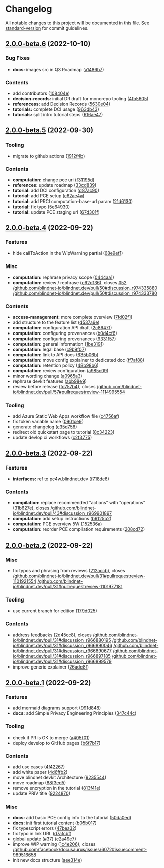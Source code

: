 # Changelog

All notable changes to this project will be documented in this file. See [standard-version](https://github.com/conventional-changelog/standard-version) for commit guidelines.

## [2.0.0-beta.6](https://github.com/blindnet-io/blindnet-docs/compare/v2.0.0-beta.5...v2.0.0-beta.6) (2022-10-10)


### Bug Fixes

* **docs:** images src in Q3 Roadmap ([a1486b7](https://github.com/blindnet-io/blindnet-docs/commit/a1486b74ae7ab09e0cc537ebba66fab6bb91cb82))


### Contents

* add contributors ([108404e](https://github.com/blindnet-io/blindnet-docs/commit/108404ef2a9e2cef928cb7db85e029fafb04bda2))
* **decision-records:** initial DR draft for monorepo tooling ([4fb5605](https://github.com/blindnet-io/blindnet-docs/commit/4fb5605344c5606b6042e9c425dd471ee7395395))
* **referencess:** add Decision Records ([5630e04](https://github.com/blindnet-io/blindnet-docs/commit/5630e049ce86f7e6036f2e0d4d790573612ac2e9))
* **tutorials:** complete DCI usage ([963db43](https://github.com/blindnet-io/blindnet-docs/commit/963db430d27c5e4cb9000031d57fdfad5aa52c78))
* **tutorials:** split intro tutorial steps ([616ae47](https://github.com/blindnet-io/blindnet-docs/commit/616ae478059c81cc49afd06fcdb112f514cd4ea8))

## [2.0.0-beta.5](https://github.com/blindnet-io/blindnet-docs/compare/v2.0.0-beta.4...v2.0.0-beta.5) (2022-09-30)


### Tooling

* migrate to github actions ([1912f4b](https://github.com/blindnet-io/blindnet-docs/commit/1912f4b84c8b527a72f7282eb4a0b503bedfe5ad))


### Contents

* **computation:** change pce uri ([f31195d](https://github.com/blindnet-io/blindnet-docs/commit/f31195d6c4769f3bafb3276d49365273c3bf1f73))
* **references:** update roadmap ([33cd839](https://github.com/blindnet-io/blindnet-docs/commit/33cd839d362f71900f7d6b13e7965aed86a6a381))
* **tutorial:** add DCI configuration ([d87ac90](https://github.com/blindnet-io/blindnet-docs/commit/d87ac9045483729d731d90aadaf922ad8204655e))
* **tutorial:** add PCE setup ([c62ae4a](https://github.com/blindnet-io/blindnet-docs/commit/c62ae4ad719cf5aaa4c310e5256f537548e17842))
* **tutorial:** add PRCI computation-base-url param ([21d6130](https://github.com/blindnet-io/blindnet-docs/commit/21d61300466e40168f54f031e54324b07fa8c4e5))
* **tutorial:** fix typo ([5e64930](https://github.com/blindnet-io/blindnet-docs/commit/5e64930ff27028a7aea24f8614eca9c084b02ed8))
* **tutorial:** update PCE staging url ([67d301f](https://github.com/blindnet-io/blindnet-docs/commit/67d301f021ab71cb9cbd76f3bb7d11f04e4a7160))

## [2.0.0-beta.4](https://github.com/blindnet-io/blindnet-docs/compare/v2.0.0-beta.3...v2.0.0-beta.4) (2022-09-22)


### Features

* hide callToAction in the WipWarning partial ([68e9ef1](https://github.com/blindnet-io/blindnet-docs/commit/68e9ef15f3c02a37d6af03a241775ed661f54951))


### Misc

* **computation:** rephrase privacy scope ([0444aa1](https://github.com/blindnet-io/blindnet-docs/commit/0444aa189807f29b3ee24ff65de5fcb9d70f933c))
* **computation:** review / rephrase ([c62d136](https://github.com/blindnet-io/blindnet-docs/commit/c62d136f6d5485d3e72f919a1095909c1a745964)), closes [#52](https://github.com/blindnet-io/blindnet-docs/issues/52) [/github.com/blindnet-io/blindnet.dev/pull/50#discussion_r974335880](https://github.com/blindnet-io//github.com/blindnet-io/blindnet.dev/pull/50/issues/discussion_r974335880) [/github.com/blindnet-io/blindnet.dev/pull/50#discussion_r974333780](https://github.com/blindnet-io//github.com/blindnet-io/blindnet.dev/pull/50/issues/discussion_r974333780)


### Contents

* **access-management:** more complete overview ([7fd02f1](https://github.com/blindnet-io/blindnet-docs/commit/7fd02f17097062446f9eac137ae4cb676cf18044))
* add structure to the feature list ([d537a6e](https://github.com/blindnet-io/blindnet-docs/commit/d537a6e0ac1fbc8b85c6d86bd7cf1c07ce4dbac5))
* **computation:** configuration API draft ([2c86471](https://github.com/blindnet-io/blindnet-docs/commit/2c86471d9ab4f2a0db29d2db040c4daf21bbd154))
* **computation:** configuring provenances ([b0d4cf6](https://github.com/blindnet-io/blindnet-docs/commit/b0d4cf682aba5c905695da5d948da8895ba895d8))
* **computation:** configuring provenances ([9331f57](https://github.com/blindnet-io/blindnet-docs/commit/9331f57e90727677cffac3ae9dba31be97087689))
* **computation:** general information ([1be3191](https://github.com/blindnet-io/blindnet-docs/commit/1be31911705b3c0cbe53cadfdc1efba9bc679efe))
* **computation:** legal base ([c9b9f07](https://github.com/blindnet-io/blindnet-docs/commit/c9b9f075320c0d6eb728e0830a35b5cfb1e59cf0))
* **computation:** link to API docs ([635b06b](https://github.com/blindnet-io/blindnet-docs/commit/635b06b83186cf69d798c28ae568fa0d3186bdc9))
* **computation:** move config explainer to dedicated doc ([ff7af88](https://github.com/blindnet-io/blindnet-docs/commit/ff7af88e9dd252d0fb8bd17ec22eecefb1db6d84))
* **computation:** retention policy ([48b98b6](https://github.com/blindnet-io/blindnet-docs/commit/48b98b6d714f4cedefb9287a950b37561ca37a57))
* **computation:** review configuration ([a985c09](https://github.com/blindnet-io/blindnet-docs/commit/a985c09d1445aedeb2e4400e4c84cbb37b4450af))
* minor wording change ([a0965a3](https://github.com/blindnet-io/blindnet-docs/commit/a0965a34674113017152c63fea58808bcfbfac1e))
* rephrase devkit features ([abb98e9](https://github.com/blindnet-io/blindnet-docs/commit/abb98e966fe155fc372df3a3d95aeea4af77532c))
* review before release ([fd757b4](https://github.com/blindnet-io/blindnet-docs/commit/fd757b4a32589fd38d2efa2f7621582970823668)), closes [/github.com/blindnet-io/blindnet.dev/pull/57#pullrequestreview-1114995554](https://github.com/blindnet-io//github.com/blindnet-io/blindnet.dev/pull/57/issues/pullrequestreview-1114995554)


### Tooling

* add Azure Static Web Apps workflow file ([c4756af](https://github.com/blindnet-io/blindnet-docs/commit/c4756afec6b33675f02a1cb3d30f99882e01b5d5))
* fix token variable name ([0901ce9](https://github.com/blindnet-io/blindnet-docs/commit/0901ce9ef8ad0c455f342931d15fdcca4a07a170))
* generate changelog ([c35d756](https://github.com/blindnet-io/blindnet-docs/commit/c35d75608291c88da11bc3f9f644ea846c4e9b46))
* redirect old quickstart page to tutorial ([8c34223](https://github.com/blindnet-io/blindnet-docs/commit/8c342232e6e4e91226733f90232ff0666eec27bf))
* update devlop ci workflows ([c2f3775](https://github.com/blindnet-io/blindnet-docs/commit/c2f3775debcc4f2b436db0169f1472448ef8d26a))

## [2.0.0-beta.3](https://github.com/blindnet-io/blindnet-docs/compare/v2.0.0-beta.2...v2.0.0-beta.3) (2022-09-22)

### Features

- **interfaces:** ref to pc4w.blindnet.dev ([f718de6](https://github.com/blindnet-io/blindnet-docs/commit/f718de6120cf8e10a8cc8d1345df4910718e17ac))

### Contents

- **compilation:** replace recommended "actions" with "operations" ([31b627e](https://github.com/blindnet-io/blindnet-docs/commit/31b627e1e4984c5398334aa474c25180f37abc1b)), closes [/github.com/blindnet-io/blindnet.dev/pull/43#discussion_r969901897](https://github.com/blindnet-io//github.com/blindnet-io/blindnet.dev/pull/43/issues/discussion_r969901897)
- **computation:** add setup instructions ([b6125b2](https://github.com/blindnet-io/blindnet-docs/commit/b6125b2e37d68be1fd24906b11796d72a2b2fc93))
- **computation:** PCE overview 5W ([152536a](https://github.com/blindnet-io/blindnet-docs/commit/152536aa2133836f0683ede24588dcefafd5e06c))
- **computation:** reorder PCE compilation requirements ([208cd72](https://github.com/blindnet-io/blindnet-docs/commit/208cd728fa145e65ee3b6d2bd3afab24bd552f68))

## [2.0.0-beta.2](https://github.com/blindnet-io/blindnet-docs/compare/v2.0.0-beta.1...v2.0.0-beta.2) (2022-09-22)

### Misc

- fix typos and phrasing from reviews ([212accb](https://github.com/blindnet-io/blindnet-docs/commit/212accbd4cab73da7c504cbcfacaf2d1d8a8256e)), closes [/github.com/blindnet-io/blindnet.dev/pull/31#pullrequestreview-1101921554](https://github.com/blindnet-io//github.com/blindnet-io/blindnet.dev/pull/31/issues/pullrequestreview-1101921554) [/github.com/blindnet-io/blindnet.dev/pull/31#pullrequestreview-1101977181](https://github.com/blindnet-io//github.com/blindnet-io/blindnet.dev/pull/31/issues/pullrequestreview-1101977181)

### Tooling

- use current branch for edition ([179d025](https://github.com/blindnet-io/blindnet-docs/commit/179d025af446464c596c59cfdcbdedafb39bc626))

### Contents

- address feedbacks ([2d45cc8](https://github.com/blindnet-io/blindnet-docs/commit/2d45cc8e147262170a18153b6d462006da5b4b9b)), closes [/github.com/blindnet-io/blindnet.dev/pull/31#discussion_r966880195](https://github.com/blindnet-io//github.com/blindnet-io/blindnet.dev/pull/31/issues/discussion_r966880195) [/github.com/blindnet-io/blindnet.dev/pull/31#discussion_r966890046](https://github.com/blindnet-io//github.com/blindnet-io/blindnet.dev/pull/31/issues/discussion_r966890046) [/github.com/blindnet-io/blindnet.dev/pull/31#discussion_r966890677](https://github.com/blindnet-io//github.com/blindnet-io/blindnet.dev/pull/31/issues/discussion_r966890677) [/github.com/blindnet-io/blindnet.dev/pull/31#discussion_r966897185](https://github.com/blindnet-io//github.com/blindnet-io/blindnet.dev/pull/31/issues/discussion_r966897185) [/github.com/blindnet-io/blindnet.dev/pull/31#discussion_r966899579](https://github.com/blindnet-io//github.com/blindnet-io/blindnet.dev/pull/31/issues/discussion_r966899579)
- improve generic explainer ([26adc8f](https://github.com/blindnet-io/blindnet-docs/commit/26adc8fc6064e91d25fd583860046b188954e941))

## [2.0.0-beta.1](https://github.com/blindnet-io/blindnet-docs/compare/v1.0.0...v2.0.0-beta.1) (2022-09-22)

### Features

- add mermaid diagrams support ([991d848](https://github.com/blindnet-io/blindnet-docs/commit/991d84841785b5f29009019c138ef437232d689e))
- **docs:** add Simple Privacy Engineering Principles ([347c44c](https://github.com/blindnet-io/blindnet-docs/commit/347c44c778c20214033f11a02c8cd7e42d247935))

### Tooling

- check if PR is OK to merge ([a405f01](https://github.com/blindnet-io/blindnet-docs/commit/a405f01d02b3ec359c5b8d62eea2fa1283d7cad6))
- deploy develop to GitHub pages ([b6f7b17](https://github.com/blindnet-io/blindnet-docs/commit/b6f7b174abf72174daef33e5e513fb0d44903abd))

### Contents

- add use cases ([4f42267](https://github.com/blindnet-io/blindnet-docs/commit/4f42267c9724c70143e6429d145bd1cd8f415770))
- add white paper ([4d6ffb2](https://github.com/blindnet-io/blindnet-docs/commit/4d6ffb28fd6f32e9c017f22743adbd8e17b977f0))
- move blindnet devkit Architecture ([9235544](https://github.com/blindnet-io/blindnet-docs/commit/923554418f715aa4fb120178f2742ad1e8d82dc8))
- move roadmap ([88f3ed5](https://github.com/blindnet-io/blindnet-docs/commit/88f3ed5045a9bb2b54d7d2e3441b2d4733eccc01))
- remove encryption in the tutorial ([813f41e](https://github.com/blindnet-io/blindnet-docs/commit/813f41eda52918a751147bb471aede91eec79131))
- update PRIV title ([9224870](https://github.com/blindnet-io/blindnet-docs/commit/92248702a858f7eaf11fd4d6840b91a5de2f1eac))

### Misc

- **docs:** add basic PCE config info to the tutorial ([50da0ed](https://github.com/blindnet-io/blindnet-docs/commit/50da0edc6b87202482f8ad5b018fa7b876764e8a))
- **docs:** init first tutorial content ([b05b017](https://github.com/blindnet-io/blindnet-docs/commit/b05b017fd8df40ed4ea80359c4478b6dcf39f07f))
- fix typescript errors ([47bea32](https://github.com/blindnet-io/blindnet-docs/commit/47bea325919edd3e165576cca4b27da1a550352c))
- fix typo in link URL ([d7afcbf](https://github.com/blindnet-io/blindnet-docs/commit/d7afcbf8e04121a2a6ffabc30931d3cba4bc9ac4))
- global update ([#37](https://github.com/blindnet-io/blindnet-docs/issues/37)) ([c2a49e7](https://github.com/blindnet-io/blindnet-docs/commit/c2a49e7f065bc5c748bb6ca86562fb8dd3f6a360))
- improve WIP warning ([1c4e206](https://github.com/blindnet-io/blindnet-docs/commit/1c4e206ce0e144b4872ab115a42e26d2035f2d77)), closes [/github.com/facebook/docusaurus/issues/6072#issuecomment-989516658](https://github.com/blindnet-io//github.com/facebook/docusaurus/issues/6072/issues/issuecomment-989516658)
- init new docs structure ([aee314e](https://github.com/blindnet-io/blindnet-docs/commit/aee314e34be13783bd205d96ce213d7062cbbd07))

